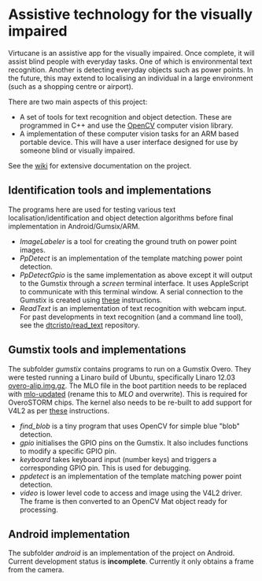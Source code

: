 # Assistive technology for the visually impaired

Virtucane is an assistive app for the visually impaired. Once complete, it will assist blind people with everyday tasks. One of which is environmental text recognition. Another is detecting everyday objects such as power points. In the future, this may extend to localising an individual in a large environment (such as a shopping centre or airport).

There are two main aspects of this project:

* A set of tools for text recognition and object detection. These are programmed in C++ and use the [OpenCV](http://www.opencv.org/) computer vision library.
* A implementation of these computer vision tasks for an ARM based portable device. This will have a user interface designed for use by someone blind or visually impaired.

See the [wiki](https://github.com/dtcristo/virtucane/wiki) for extensive documentation on the project.

## Identification tools and implementations

The programs here are used for testing various text localisation/identification and object detection algorithms before final implementation in Android/Gumsix/ARM.

* *ImageLabeler* is a tool for creating the ground truth on power point images.
* *PpDetect* is an implementation of the template matching power point detection.
* *PpDetectGpio* is the same implementation as above except it will output to the Gumstix through a *screen* terminal interface. It uses AppleScript to communicate with this terminal window. A serial connection to the Gumstix is created using [these](http://wiki.gumstix.org/index.php?title=Gaining_Console_Connection_via_Terminal) instructions.
* *ReadText* is an implementation of text recognition with webcam input. For past developments in text recognition (and a command line tool), see the [dtcristo/read_text](https://github.com/dtcristo/read_text) repository.

## Gumstix tools and implementations

The subfolder *gumstix* contains programs to run on a Gumstix Overo. They were tested running a Linaro build of Ubuntu, specifically Linaro 12.03 [overo-alip.img.gz](http://releases.linaro.org/images/12.03/oneiric/alip). The MLO file in the boot partition needs to be replaced with [mlo-updated](http://cumulus.gumstix.org/images/angstrom/factory/2011-08-30-1058/) (rename this to *MLO* and overwrite). This is required for OveroSTORM chips. The kernel also needs to be re-built to add support for V4L2 as per [these](http://wiki.gumstix.org/index.php?title=Linaro_Webcam_Drivers) instructions.

* *find_blob* is a tiny program that uses OpenCV for simple blue "blob" detection.
* *gpio* initialises the GPIO pins on the Gumstix. It also includes functions to modify a specific GPIO pin.
* *keyboard* takes keyboard input (number keys) and triggers a corresponding GPIO pin. This is used for debugging.
* *ppdetect* is an implementation of the template matching power point detection.
* *video* is lower level code to access and image using the V4L2 driver. The frame is then converted to an OpenCV Mat object ready for processing.



## Android implementation

The subfolder *android* is an implementation of the project on Android. Current development status is **incomplete**. Currently it only obtains a frame from the camera.
